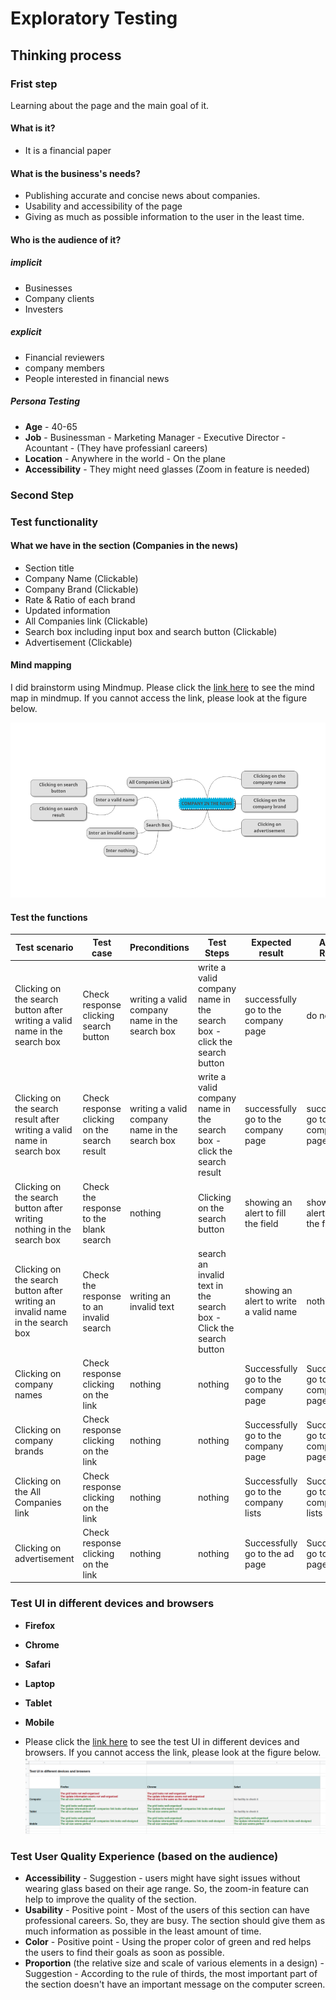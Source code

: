 # Exploratory Testing

## Thinking process
### Frist step
Learning about the page and the main goal of it. 

#### What is it?
* It is a financial paper

#### What is the business's needs?
* Publishing accurate and concise news about companies.
* Usability and accessibility of the page
* Giving as much as possible information to the user in the least time.

#### Who is the audience of it?
##### implicit
* Businesses
* Company clients
* Investers

##### explicit
* Financial reviewers
* company members
* People interested in financial news

##### Persona Testing
* **Age** - 40-65
* **Job** - Businessman - Marketing Manager - Executive Director - Acountant - (They have professianl careers)
* **Location** - Anywhere in the world - On the plane
* **Accessibility** - They might need glasses (Zoom in feature is needed) 


### Second Step

### Test functionality
#### What we have in the section (Companies in the news)
* Section title
* Company Name (Clickable)
* Company Brand (Clickable)
* Rate & Ratio of each brand
* Updated information
* All Companies link (Clickable)
* Search box including input box and search button (Clickable)
* Advertisement (Clickable)

#### Mind mapping 
I did brainstorm using Mindmup.
Please click the [link here](https://drive.google.com/file/d/11Im1fH65VdWQ_qZzGZ6Ft2aog0bzE7ty/view?usp=sharing) to see the mind map in mindmup. If you cannot access the link, please look at the figure below.

![image](mindMap.png)

#### Test the functions
Test scenario | Test case | Preconditions | Test Steps | Expected result | Actual Result | Pass/Fail
--- | --- | --- | --- | --- | --- | --- 
Clicking on the search button after writing a valid name in the search box | Check response clicking search button | writing a valid company name in the search box | write a valid company name in the search box - click the search button | successfully go to the company page | do nothing | Fail
Clicking on the search result after writing a valid name in search box | Check response clicking on the search result | writing a valid company name in the search box | write a valid company name in the search box - click the search result | successfully go to the company page | successfully go to the company page | Pass
Clicking on the search button after writing nothing in the search box | Check the response to the blank search | nothing | Clicking on the search button | showing an alert to fill the field | showing an alert to fill the field | Pass
Clicking on the search button after writing an invalid name in the search box | Check the response to an invalid search | writing an invalid text | search an invalid text in the search box - Click the search button | showing an alert to write a valid name | nothing | Fail
Clicking on company names| Check response clicking on the link | nothing | nothing | Successfully go to the company page | Successfully go to the company page | Pass
Clicking on company brands| Check response clicking on the link | nothing | nothing | Successfully go to the company page | Successfully go to the company page | Pass
Clicking on the All Companies link| Check response clicking on the link | nothing | nothing | Successfully go to the company lists | Successfully go to the company lists | Pass
Clicking on advertisement| Check response clicking on the link | nothing | nothing | Successfully go to the ad page | Successfully go to the ad page | Pass
### Test UI in different devices and browsers
* **Firefox** 
* **Chrome**  
* **Safari** 

* **Laptop**
* **Tablet**
* **Mobile**
* Please click the [link here](https://docs.google.com/spreadsheets/d/1D4OJI2TJaegStWWI4GHoa9xqtC5IaErsI1go1PyUTEE/edit?usp=sharing) to see the test UI in different devices and browsers. If you cannot access the link, please look at the figure below.
![image](TestUI.png)
### Test User Quality Experience (based on the audience)
* **Accessibility** - Suggestion - users might have sight issues without wearing glass based on their age range. So, the zoom-in feature can help to improve the quality of the section.
* **Usability** - Positive point - Most of the users of this section can have professional careers. So, they are busy. The section should give them as much information as possible in the least amount of time. 
* **Color** - Positive point - Using the proper color of green and red helps the users to find their goals as soon as possible.
* **Proportion** (the relative size and scale of various elements in a design) - Suggestion - According to the rule of thirds, the most important part of the section doesn't have an important message on the computer screen.






